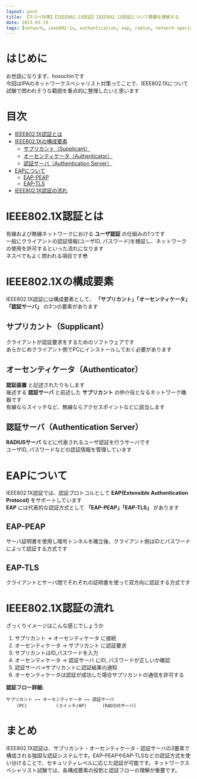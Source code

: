 ```yaml
---
layout: post
title: 【ネスペ対策】【IEEE802.1X認証】IEEE802.1X認証について概要を理解する
date: 2023-03-19
tags: [network, ieee802-1x, authentication, eap, radius, network-specialist, ipa, security]
---
```


# はじめに

お世話になります、hosochinです  
今回はIPAのネットワークスペシャリスト対策ってことで、IEEE802.1Xについて試験で問われそうな範囲を重点的に整理したいと思います

# 目次

- [IEEE802.1X認証とは](#ieee8021x認証とは)
- [IEEE802.1Xの構成要素](#ieee8021xの構成要素)
  - [サプリカント（Supplicant）](#サプリカントsupplicant)
  - [オーセンティケータ（Authenticator）](#オーセンティケータauthenticator)
  - [認証サーバ（Authentication Server）](#認証サーバauthentication-server)
- [EAPについて](#eapについて)
  - [EAP-PEAP](#eap-peap)
  - [EAP-TLS](#eap-tls)
- [IEEE802.1X認証の流れ](#ieee8021x認証の流れ)

# IEEE802.1X認証とは

有線および無線ネットワークにおける **ユーザ認証** の仕組みの1つです  
一般にクライアントの認証情報(ユーザID, パスワード)を検証し、ネットワークの使用を許可するといった流れになります  
ネスペでもよく問われる項目です😎

# IEEE802.1Xの構成要素

IEEE802.1X認証には構成要素として、 **「サプリカント」「オーセンティケータ」「認証サーバ」** の3つの要素があります

## サプリカント（Supplicant）

クライアントが認証要求をするためのソフトウェアです  
あらかじめクライアント側でPCにインストールしておく必要があります

## オーセンティケータ（Authenticator）

**認証装置** と記述されたりもします  
後述する **認証サーバ** と前述した **サプリカント** の仲介役となるネットワーク機器です  
有線ならスイッチなど、無線ならアクセスポイントなどに該当します

## 認証サーバ（Authentication Server）

**RADIUSサーバ** などに代表されるユーザ認証を行うサーバです  
ユーザID, パスワードなどの認証情報を管理しています

# EAPについて

IEEE802.1X認証では、認証プロトコルとして **EAP(Extensible Authentication Protocol)** をサポートしています  
**EAP** には代表的な認証方式として **「EAP-PEAP」「EAP-TLS」** があります

## EAP-PEAP

サーバ証明書を使用し暗号トンネルを確立後、クライアント側はIDとパスワードによって認証する方式です

## EAP-TLS

クライアントとサーバ間でそれぞれの証明書を使って双方向に認証する方式です

# IEEE802.1X認証の流れ

ざっくりイメージはこんな感じでしょうか

1. サプリカント → オーセンティケータ に接続
2. オーセンティケータ → サプリカント に認証要求
3. サプリカントはID,パスワードを入力
4. オーセンティケータ → 認証サーバ にID, パスワードが正しいか確認
5. 認証サーバ→サプリカントに認証結果の通知
6. オーセンティケータは認証が成功した場合サプリカントの通信を許可する

**認証フロー詳細:**
```
サプリカント ←→ オーセンティケータ ←→ 認証サーバ
    (PC)           (スイッチ/AP)      (RADIUSサーバ)
```

# まとめ

IEEE802.1X認証は、サプリカント・オーセンティケータ・認証サーバの3要素で構成される強固な認証システムです。EAP-PEAPやEAP-TLSなどの認証方式を使い分けることで、セキュリティレベルに応じた認証が可能です。ネットワークスペシャリスト試験では、各構成要素の役割と認証フローの理解が重要です。
